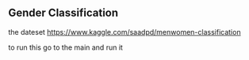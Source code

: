 ## Gender Classification 
the dateset https://www.kaggle.com/saadpd/menwomen-classification

to run this go to the main and run it